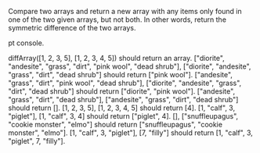 Compare two arrays and return a new array with any items only found in one of the two given arrays, but not both. In other words, return the symmetric difference of the two arrays.

pt console.
  

diffArray([1, 2, 3, 5], [1, 2, 3, 4, 5]) should return an array.
["diorite", "andesite", "grass", "dirt", "pink wool", "dead shrub"], ["diorite", "andesite", "grass", "dirt", "dead shrub"] should return ["pink wool"].
["andesite", "grass", "dirt", "pink wool", "dead shrub"], ["diorite", "andesite", "grass", "dirt", "dead shrub"] should return ["diorite", "pink wool"].
["andesite", "grass", "dirt", "dead shrub"], ["andesite", "grass", "dirt", "dead shrub"] should return [].
[1, 2, 3, 5], [1, 2, 3, 4, 5] should return [4].
[1, "calf", 3, "piglet"], [1, "calf", 3, 4] should return ["piglet", 4].
[], ["snuffleupagus", "cookie monster", "elmo"] should return ["snuffleupagus", "cookie monster", "elmo"].
[1, "calf", 3, "piglet"], [7, "filly"] should return [1, "calf", 3, "piglet", 7, "filly"].

